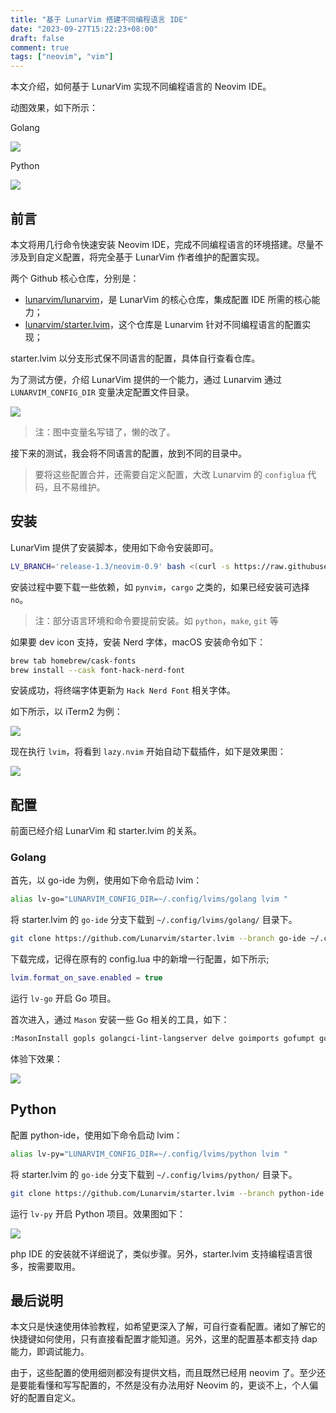 ```yaml
---
title: "基于 LunarVim 搭建不同编程语言 IDE"
date: "2023-09-27T15:22:23+08:00"
draft: false
comment: true
tags: ["neovim", "vim"]
---
```


本文介绍，如何基于 LunarVim 实现不同编程语言的 Neovim IDE。

动图效果，如下所示：

Golang

![](https://cdn.jsdelivr.net/gh/poloxue/images@main/2023-09-27-start-an-ide-using-lunarvim-04.gif)

Python

![](https://cdn.jsdelivr.net/gh/poloxue/images@main/2023-09-27-start-an-ide-using-lunarvim-05.gif)

## 前言

本文将用几行命令快速安装 Neovim IDE，完成不同编程语言的环境搭建。尽量不涉及到自定义配置，将完全基于 LunarVim 作者维护的配置实现。

两个 Github 核心仓库，分别是：

- [lunarvim/lunarvim](https://github.com/lunarvim/lunarvim)，是 LunarVim 的核心仓库，集成配置 IDE 所需的核心能力；
- [lunarvim/starter.lvim](https://github.com/lunarvim/starter.lvim)，这个仓库是 Lunarvim 针对不同编程语言的配置实现；

starter.lvim 以分支形式保不同语言的配置，具体自行查看仓库。

为了测试方便，介绍 LunarVim 提供的一个能力，通过 Lunarvim 通过 `LUNARVIM_CONFIG_DIR` 变量决定配置文件目录。

![](https://cdn.jsdelivr.net/gh/poloxue/images@main/2023-09-27-start-an-ide-using-lunarvim-03.png)

> 注：图中变量名写错了，懒的改了。

接下来的测试，我会将不同语言的配置，放到不同的目录中。

> 要将这些配置合并，还需要自定义配置，大改 Lunarvim 的 `configlua` 代码，且不易维护。

## 安装

LunarVim 提供了安装脚本，使用如下命令安装即可。

```bash
LV_BRANCH='release-1.3/neovim-0.9' bash <(curl -s https://raw.githubusercontent.com/LunarVim/LunarVim/release-1.3/neovim-0.9/utils/installer/install.sh)
```

安装过程中要下载一些依赖，如 `pynvim`，`cargo` 之类的，如果已经安装可选择 `no`。

> 注：部分语言环境和命令要提前安装。如 `python`，`make`, `git` 等

如果要 dev icon 支持，安装 Nerd 字体，macOS 安装命令如下：

```bash
brew tab homebrew/cask-fonts
brew install --cask font-hack-nerd-font
```

安装成功，将终端字体更新为 `Hack Nerd Font` 相关字体。

如下所示，以 iTerm2 为例：

![](https://cdn.jsdelivr.net/gh/poloxue/images@main/2023-09-27-start-an-ide-using-lunarvim-02.png)

现在执行 `lvim`，将看到 `lazy.nvim` 开始自动下载插件，如下是效果图：

![](https://cdn.jsdelivr.net/gh/poloxue/images@main/2023-09-27-start-an-ide-using-lunarvim-01.png)

## 配置

前面已经介绍 LunarVim 和 starter.lvim 的关系。

### Golang

首先，以 go-ide 为例，使用如下命令启动 lvim：

```bash
alias lv-go="LUNARVIM_CONFIG_DIR=~/.config/lvims/golang lvim "
```

将 starter.lvim 的 `go-ide` 分支下载到 `~/.config/lvims/golang/` 目录下。

```bash
git clone https://github.com/Lunarvim/starter.lvim --branch go-ide ~/.config/lvims/golang
```

下载完成，记得在原有的 config.lua 中的新增一行配置，如下所示;

```lua
lvim.format_on_save.enabled = true
```

运行 `lv-go` 开启 Go 项目。

首次进入，通过 `Mason` 安装一些 Go 相关的工具，如下：

```bash
:MasonInstall gopls golangci-lint-langserver delve goimports gofumpt gomodifytags gotests impl
```

体验下效果：

![](https://cdn.jsdelivr.net/gh/poloxue/images@main/2023-09-27-start-an-ide-using-lunarvim-04.gif)

## Python


配置 python-ide，使用如下命令启动 lvim：

```bash
alias lv-py="LUNARVIM_CONFIG_DIR=~/.config/lvims/python lvim "
```

将 starter.lvim 的 `go-ide` 分支下载到 `~/.config/lvims/python/` 目录下。

```bash
git clone https://github.com/Lunarvim/starter.lvim --branch python-ide ~/.config/lvims/python
```

运行 `lv-py` 开启 Python 项目。效果图如下：

![](https://cdn.jsdelivr.net/gh/poloxue/images@main/2023-09-27-start-an-ide-using-lunarvim-05.gif)

php IDE 的安装就不详细说了，类似步骤。另外，starter.lvim 支持编程语言很多，按需要取用。

 ## 最后说明

本文只是快速使用体验教程，如希望更深入了解，可自行查看配置。诸如了解它的快捷键如何使用，只有直接看配置才能知道。另外，这里的配置基本都支持 dap 能力，即调试能力。

由于，这些配置的使用细则都没有提供文档，而且既然已经用 neovim 了。至少还是要能看懂和写写配置的，不然是没有办法用好 Neovim 的，更谈不上，个人偏好的配置自定义。

